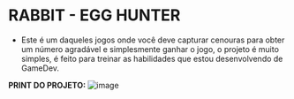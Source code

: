 # RABBIT - EGG HUNTER

- Este é um daqueles jogos onde você deve capturar cenouras para obter um número agradável e simplesmente ganhar o jogo,
o projeto é muito simples, é feito para treinar as habilidades que estou desenvolvendo de GameDev.

**PRINT DO PROJETO:**
![image](https://imgur.com/A3VtAxj.png)

